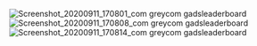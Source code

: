 ![Screenshot_20200911_170801_com greycom gadsleaderboard](https://user-images.githubusercontent.com/48628168/92945946-4cbc6000-f456-11ea-9cdb-cb0bdc353e04.jpg)
![Screenshot_20200911_170808_com greycom gadsleaderboard](https://user-images.githubusercontent.com/48628168/92945952-4f1eba00-f456-11ea-8984-e3e113a8c16f.jpg)
![Screenshot_20200911_170814_com greycom gadsleaderboard](https://user-images.githubusercontent.com/48628168/92945963-5219aa80-f456-11ea-84f9-eaf6cb6e9a2f.jpg)

